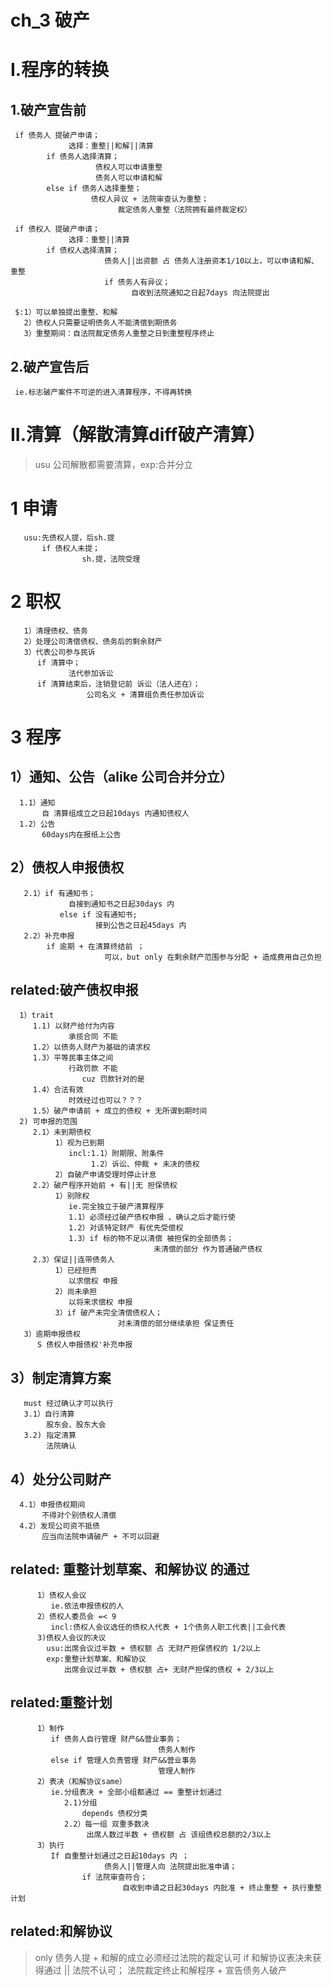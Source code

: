 # ch_3  破产
# I.程序的转换
## 1.破产宣告前
     if 债务人 提破产申请；
                 选择：重整||和解||清算
            if 债务人选择清算；
                       债权人可以申请重整
                       债务人可以申请和解
            else if 债务人选择重整；
                      债权人异议 + 法院审查认为重整；
                            裁定债务人重整（法院拥有最终裁定权）

     if 债权人 提破产申请；
                 选择：重整||清算
            if 债权人选择清算；
                         债务人||出资额 占 债务人注册资本1/10以上，可以申请和解、重整
                         if 债务人有异议；
                               自收到法院通知之日起7days 向法院提出

     $:1）可以单独提出重整、和解
       2）债权人只需要证明债务人不能清偿到期债务
       3）重整期间：自法院裁定债务人重整之日到重整程序终止

## 2.破产宣告后
     ie.标志破产案件不可逆的进入清算程序，不得再转换

# II.清算（解散清算diff破产清算）
> usu 公司解散都需要清算，exp:合并分立
# 1 申请
       usu:先债权人提，后sh.提
           if 债权人未提；
                    sh.提，法院受理
# 2 职权
       1）清理债权、债务
       2）处理公司清偿债权、债务后的剩余财产
       3）代表公司参与民诉
          if 清算中；
                 法代参加诉讼
          if 清算结束后，注销登记前 诉讼（法人还在）；
                     公司名义 + 清算组负责任参加诉讼
# 3 程序
## 1）通知、公告（alike 公司合并分立）
      1.1）通知
           自 清算组成立之日起10days 内通知债权人
      1.2）公告
           60days内在报纸上公告
## 2）债权人申报债权
       2.1）if 有通知书；
                 自接到通知书之日起30days 内
               else if 没有通知书; 
                       接到公告之日起45days 内 
       2.2）补充申报
            if 逾期 + 在清算终结前 ；
                         可以，but only 在剩余财产范围参与分配 + 造成费用自己负担

## related:破产债权申报
      1）trait
         1.1) 以财产给付为内容
                 承揽合同 不能
         1.2）以债务人财产为基础的请求权
         1.3）平等民事主体之间
                 行政罚款 不能
                    cuz 罚款针对的是
         1.4）合法有效
                 时效经过也可以？？？
         1.5）破产申请前 + 成立的债权 + 无所谓到期时间
      2) 可申报的范围
         2.1）未到期债权
              1）视为已到期
                 incl:1.1）附期限、附条件
                      1.2）诉讼、仲裁 + 未决的债权
              2）自破产申请受理时停止计息
         2.2）破产程序开始前 + 有||无 担保债权
              1）别除权
                 ie.完全独立于破产清算程序
                 1.1）必须经过破产债权申报 、确认之后才能行使
                 1.2）对该特定财产 有优先受偿权
                 1.3）if 标的物不足以清偿 被担保的全部债务；
                                    未清偿的部分 作为普通破产债权
         2.3）保证||连带债务人
              1）已经担责
                 以求偿权 申报
              2）尚未承担 
                 以将来求偿权 申报
              3）if 破产未完全清偿债权人；
                            对未清偿的部分继续承担 保证责任
       3）逾期申报债权
          S 债权人申报债权'补充申报

## 3）制定清算方案
       must 经过确认才可以执行
       3.1）自行清算
            股东会、股东大会
       3.2) 指定清算
            法院确认

## 4）处分公司财产
      4.1）申报债权期间
           不得对个别债权人清偿
      4.2）发现公司资不抵债
           应当向法院申请破产 + 不可以回避

## related: 重整计划草案、和解协议 的通过
          1）债权人会议
             ie.依法申报债权的人
          2）债权人委员会 =< 9
             incl:债权人会议选任的债权人代表 + 1个债务人职工代表||工会代表
          3)债权人会议的决议
            usu:出席会议过半数 + 债权额 占 无财产担保债权的 1/2以上
            exp:重整计划草案、和解协议 
                出席会议过半数 + 债权额 占+ 无财产担保的债权 + 2/3以上

## related:重整计划
          1）制作
             if 债务人自行管理 财产&&营业事务；
                                     债务人制作
             else if 管理人负责管理 财产&&营业事务
                                     管理人制作
          2）表决（和解协议same）
             ie.分组表决 + 全部小组都通过 == 重整计划通过
                2.1)分组
                    depends 债权分类
                2.2）每一组 双重多数决
                     出席人数过半数 + 债权额 占 该组债权总额的2/3以上
          3）执行
             If 自重整计划通过之日起10days 内 ；
                         债务人||管理人向 法院提出批准申请；
                    if 法院审查符合；
                             自收到申请之日起30days 内批准 + 终止重整 + 执行重整计划

## related:和解协议
> only 债务人提 + 和解的成立必须经过法院的裁定认可
    if 和解协议表决未获得通过 || 法院不认可；
                法院裁定终止和解程序 + 宣告债务人破产




